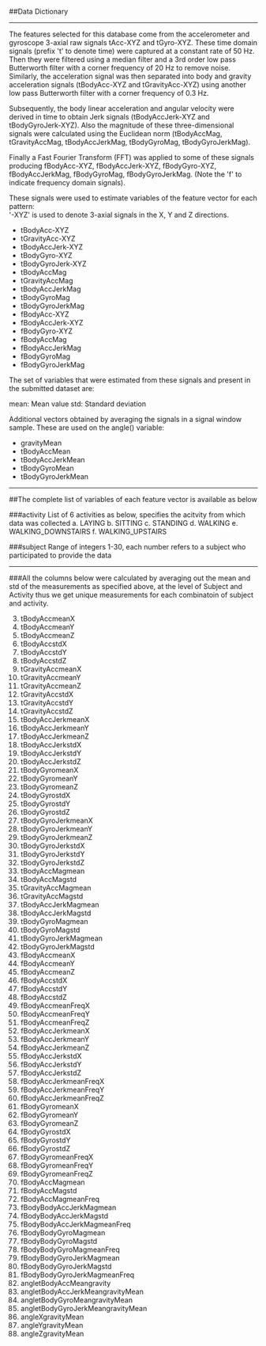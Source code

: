 
##Data Dictionary
*****************	
The features selected for this database come from the accelerometer and gyroscope 3-axial raw signals tAcc-XYZ and tGyro-XYZ. These time domain signals (prefix 't' to denote time) were captured at a constant rate of 50 Hz. Then they were filtered using a median filter and a 3rd order low pass Butterworth filter with a corner frequency of 20 Hz to remove noise. Similarly, the acceleration signal was then separated into body and gravity acceleration signals (tBodyAcc-XYZ and tGravityAcc-XYZ) using another low pass Butterworth filter with a corner frequency of 0.3 Hz. 

Subsequently, the body linear acceleration and angular velocity were derived in time to obtain Jerk signals (tBodyAccJerk-XYZ and tBodyGyroJerk-XYZ). Also the magnitude of these three-dimensional signals were calculated using the Euclidean norm (tBodyAccMag, tGravityAccMag, tBodyAccJerkMag, tBodyGyroMag, tBodyGyroJerkMag). 

Finally a Fast Fourier Transform (FFT) was applied to some of these signals producing fBodyAcc-XYZ, fBodyAccJerk-XYZ, fBodyGyro-XYZ, fBodyAccJerkMag, fBodyGyroMag, fBodyGyroJerkMag. (Note the 'f' to indicate frequency domain signals). 

These signals were used to estimate variables of the feature vector for each pattern:  
'-XYZ' is used to denote 3-axial signals in the X, Y and Z directions.

* tBodyAcc-XYZ
* tGravityAcc-XYZ
* tBodyAccJerk-XYZ
* tBodyGyro-XYZ
* tBodyGyroJerk-XYZ
* tBodyAccMag
* tGravityAccMag
* tBodyAccJerkMag
* tBodyGyroMag
* tBodyGyroJerkMag
* fBodyAcc-XYZ
* fBodyAccJerk-XYZ
* fBodyGyro-XYZ
* fBodyAccMag
* fBodyAccJerkMag
* fBodyGyroMag
* fBodyGyroJerkMag

The set of variables that were estimated from these signals and present in the submitted dataset are: 

mean: Mean value
std: Standard deviation

Additional vectors obtained by averaging the signals in a signal window sample. These are used on the angle() variable:

* gravityMean
* tBodyAccMean
* tBodyAccJerkMean
* tBodyGyroMean
* tBodyGyroJerkMean


*************************************************************************************************************

##The complete list of variables of each feature vector is available as below
 
 ###activity
 List of 6 activities as below, specifies the acitvity from which data was collected
		a.	LAYING
		b.	SITTING
		c.	STANDING
		d.	WALKING
		e.	WALKING_DOWNSTAIRS
		f.	WALKING_UPSTAIRS

###subject
Range of integers 1-30, each number refers to a subject who participated to provide the data


*************************************************************************************************************

###All the columns below were calculated by averaging out the mean and std of the measurements as specified above, at the level of Subject and Activity thus we get unique measurements for each combinatoin of subject and activity. 

3. tBodyAccmeanX
4. tBodyAccmeanY
5. tBodyAccmeanZ
6. tBodyAccstdX
7. tBodyAccstdY
8. tBodyAccstdZ
9. tGravityAccmeanX
10. tGravityAccmeanY
11. tGravityAccmeanZ
12. tGravityAccstdX
13. tGravityAccstdY
14. tGravityAccstdZ
15. tBodyAccJerkmeanX
16. tBodyAccJerkmeanY
17. tBodyAccJerkmeanZ
18. tBodyAccJerkstdX
19. tBodyAccJerkstdY
20. tBodyAccJerkstdZ
21. tBodyGyromeanX
22. tBodyGyromeanY
23. tBodyGyromeanZ
24. tBodyGyrostdX
25. tBodyGyrostdY
26. tBodyGyrostdZ
27. tBodyGyroJerkmeanX
28. tBodyGyroJerkmeanY
29. tBodyGyroJerkmeanZ
30. tBodyGyroJerkstdX
31. tBodyGyroJerkstdY
32. tBodyGyroJerkstdZ
33. tBodyAccMagmean
34. tBodyAccMagstd
35. tGravityAccMagmean
36. tGravityAccMagstd
37. tBodyAccJerkMagmean
38. tBodyAccJerkMagstd
39. tBodyGyroMagmean
40. tBodyGyroMagstd
41. tBodyGyroJerkMagmean
42. tBodyGyroJerkMagstd
43. fBodyAccmeanX
44. fBodyAccmeanY
45. fBodyAccmeanZ
46. fBodyAccstdX
47. fBodyAccstdY
48. fBodyAccstdZ
49. fBodyAccmeanFreqX
50. fBodyAccmeanFreqY
51. fBodyAccmeanFreqZ
52. fBodyAccJerkmeanX
53. fBodyAccJerkmeanY
54. fBodyAccJerkmeanZ
55. fBodyAccJerkstdX
56. fBodyAccJerkstdY
57. fBodyAccJerkstdZ
58. fBodyAccJerkmeanFreqX
59. fBodyAccJerkmeanFreqY
60. fBodyAccJerkmeanFreqZ
61. fBodyGyromeanX
62. fBodyGyromeanY
63. fBodyGyromeanZ
64. fBodyGyrostdX
65. fBodyGyrostdY
66. fBodyGyrostdZ
67. fBodyGyromeanFreqX
68. fBodyGyromeanFreqY
69. fBodyGyromeanFreqZ
70. fBodyAccMagmean
71. fBodyAccMagstd
72. fBodyAccMagmeanFreq
73. fBodyBodyAccJerkMagmean
74. fBodyBodyAccJerkMagstd
75. fBodyBodyAccJerkMagmeanFreq
76. fBodyBodyGyroMagmean
77. fBodyBodyGyroMagstd
78. fBodyBodyGyroMagmeanFreq
79. fBodyBodyGyroJerkMagmean
80. fBodyBodyGyroJerkMagstd
81. fBodyBodyGyroJerkMagmeanFreq
82. angletBodyAccMeangravity
83. angletBodyAccJerkMeangravityMean
84. angletBodyGyroMeangravityMean
85. angletBodyGyroJerkMeangravityMean
86. angleXgravityMean
87. angleYgravityMean
88. angleZgravityMean
